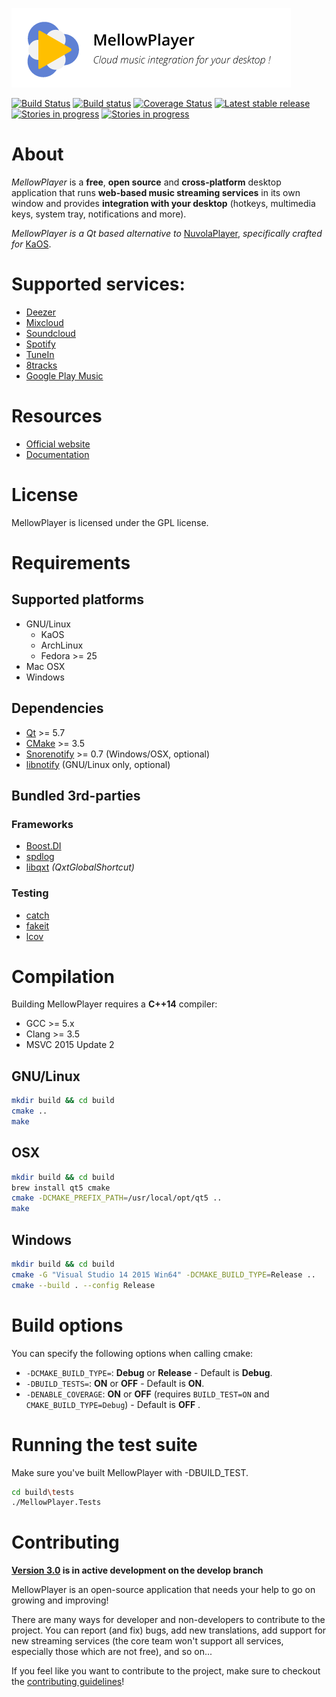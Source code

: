 ![MellowPlayer banner](docs/_static/banner.png)

[![Build Status](https://travis-ci.org/ColinDuquesnoy/MellowPlayer.svg?branch=master)](https://travis-ci.org/ColinDuquesnoy/MellowPlayer)
[![Build status](https://ci.appveyor.com/api/projects/status/f65ajgawyxnxjs2a?svg=true)](https://ci.appveyor.com/project/ColinDuquesnoy/mellowplayer)
[![Coverage Status](https://coveralls.io/repos/github/ColinDuquesnoy/MellowPlayer/badge.svg?branch=feature%2Ftravis-ci-setup)](https://coveralls.io/github/ColinDuquesnoy/MellowPlayer?branch=feature%2Ftravis-ci-setup)
[![Latest stable release](https://img.shields.io/github/release/ColinDuquesnoy/MellowPlayer.svg)](https://github.com/ColinDuquesnoy/MellowPlayer/releases)
[![Stories in progress](https://img.shields.io/waffle/label/ColinDuquesnoy/MellowPlayer/ready.svg)](http://waffle.io/ColinDuquesnoy/MellowPlayer)
[![Stories in progress](https://img.shields.io/waffle/label/ColinDuquesnoy/MellowPlayer/in%20progress.svg)](http://waffle.io/ColinDuquesnoy/MellowPlayer)

# About

*MellowPlayer* is a **free**, **open source** and **cross-platform** desktop application
that runs **web-based music streaming services** in its own window and
provides **integration with your desktop** (hotkeys, multimedia keys, system tray,
notifications and more).

*MellowPlayer is a Qt based alternative to* [NuvolaPlayer](https://tiliado.eu/nuvolaplayer/),
*specifically crafted for* [KaOS](http://kaosx.us/).

# Supported services:

- [Deezer](http://deezer.com)
- [Mixcloud](http://mixcloud.com)
- [Soundcloud](http://soundcloud.com)
- [Spotify](http://spotify.com)
- [TuneIn](http://tunein.com/)
- [8tracks](http://8tracks.com/)
- [Google Play Music](https://play.google.com/music/listen)


# Resources

- [Official website](https://colinduquesnoy.github.io/MellowPlayer/)
- [Documentation](http://mellowplayer.readthedocs.org/en/webengine/)

# License

MellowPlayer is licensed under the GPL license.

# Requirements

## Supported platforms

- GNU/Linux
    - KaOS
    - ArchLinux
    - Fedora >= 25
- Mac OSX
- Windows

## Dependencies

- [Qt](https://www.qt.io/) >= 5.7
- [CMake](https://cmake.org/) >= 3.5
- [Snorenotify]() >= 0.7 (Windows/OSX, optional)
- [libnotify]() (GNU/Linux only, optional)

## Bundled 3rd-parties

### Frameworks

- [Boost.DI](http://boost-experimental.github.io/di/)
- [spdlog](https://github.com/gabime/spdlog)
- [libqxt](https://bitbucket.org/libqxt/libqxt/wiki/Home) *(QxtGlobalShortcut)*

### Testing

- [catch](https://github.com/philsquared/Catch)
- [fakeit](https://github.com/eranpeer/FakeIt)
- [lcov](https://github.com/linux-test-project/lcov)

# Compilation

Building MellowPlayer requires a **C++14** compiler:

- GCC >= 5.x
- Clang >= 3.5
- MSVC 2015 Update 2 

## GNU/Linux

```bash
mkdir build && cd build
cmake ..
make
```

## OSX

```bash
mkdir build && cd build
brew install qt5 cmake
cmake -DCMAKE_PREFIX_PATH=/usr/local/opt/qt5 ..
make
```

## Windows

```bash
mkdir build && cd build
cmake -G "Visual Studio 14 2015 Win64" -DCMAKE_BUILD_TYPE=Release .. 
cmake --build . --config Release
```

# Build options

You can specify the following options when calling cmake:

- ``-DCMAKE_BUILD_TYPE=``: **Debug** or **Release** - Default is **Debug**.
- ``-DBUILD_TESTS=``: **ON** or **OFF** - Default is **ON**.
- ``-DENABLE_COVERAGE``: **ON** or **OFF** (requires ``BUILD_TEST=ON`` and ``CMAKE_BUILD_TYPE=Debug``) - Default is **OFF** .

# Running the test suite

Make sure you've built MellowPlayer with -DBUILD_TEST.

```bash
cd build\tests
./MellowPlayer.Tests
```

# Contributing

**[Version 3.0](https://gitlab.com/ColinDuquesnoy/MellowPlayer/milestones/14) is in active development on the develop branch**

MellowPlayer is an open-source application that needs your help to go on growing and improving!

There are many ways for developer and non-developers to contribute to the project. You can report (and fix) bugs, add new translations, add support for new streaming services (the core team won't support all services, especially those which are not free), and so on...

If you feel like you want to contribute to the project, make sure to checkout the [contributing guidelines](https://github.com/ColinDuquesnoy/MellowPlayer/blob/master/CONTRIBUTING.rst)!

